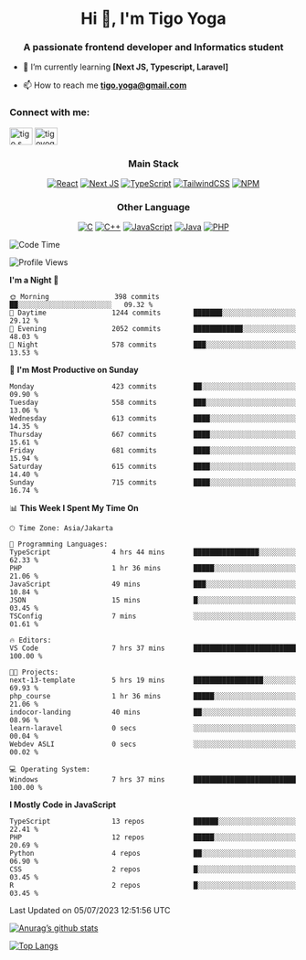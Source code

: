 
<h1 align="center">Hi 👋, I'm Tigo Yoga</h1>
<h3 align="center">A passionate frontend developer and Informatics student</h3>

- 🌱 I’m currently learning **[Next JS, Typescript, Laravel]**

- 📫 How to reach me **tigo.yoga@gmail.com**

<h3 align="left">Connect with me:</h3>
<p align="left">
<a href="https://linkedin.com/in/tigo s yoga" target="blank"><img align="center" src="https://raw.githubusercontent.com/rahuldkjain/github-profile-readme-generator/master/src/images/icons/Social/linked-in-alt.svg" alt="tigo s yoga" height="30" width="40" /></a>
<a href="https://instagram.com/tigoyoga" target="blank"><img align="center" src="https://raw.githubusercontent.com/rahuldkjain/github-profile-readme-generator/master/src/images/icons/Social/instagram.svg" alt="tigoyoga" height="30" width="40" /></a>
</p>



<h3 align="center">Main Stack</h3>
<div align="center">
  
  <a href="">![React](https://img.shields.io/badge/react-%2320232a.svg?style=for-the-badge&logo=react&logoColor=%2361DAFB)</a>
  <a href="">![Next JS](https://img.shields.io/badge/Next-black?style=for-the-badge&logo=next.js&logoColor=white)</a>
   <a href="">![TypeScript](https://img.shields.io/badge/typescript-%23007ACC.svg?style=for-the-badge&logo=typescript&logoColor=white)</a>
  <a href="">![TailwindCSS](https://img.shields.io/badge/tailwindcss-%2338B2AC.svg?style=for-the-badge&logo=tailwind-css&logoColor=white)</a>
  <a href="">![NPM](https://img.shields.io/badge/NPM-%23000000.svg?style=for-the-badge&logo=npm&logoColor=white)</a>
</div>
<h3 align="center">Other Language</h3>
<div align="center">
  
  <a href="">![C](https://img.shields.io/badge/c-%2300599C.svg?style=for-the-badge&logo=c&logoColor=white)</a>
  <a href="">![C++](https://img.shields.io/badge/c++-%2300599C.svg?style=for-the-badge&logo=c%2B%2B&logoColor=white)</a>
  <a href="">![JavaScript](https://img.shields.io/badge/javascript-%23323330.svg?style=for-the-badge&logo=javascript&logoColor=%23F7DF1E)</a>
  <a href="">![Java](https://img.shields.io/badge/java-%23ED8B00.svg?style=for-the-badge&logo=java&logoColor=white)</a>
  <a href="">![PHP](https://img.shields.io/badge/php-%23777BB4.svg?style=for-the-badge&logo=php&logoColor=white)</a>
</div>

<!--START_SECTION:waka-->
![Code Time](http://img.shields.io/badge/Code%20Time-412%20hrs%2013%20mins-blue)

![Profile Views](http://img.shields.io/badge/Profile%20Views-3-blue)

**I'm a Night 🦉** 

```text
🌞 Morning                398 commits         ██░░░░░░░░░░░░░░░░░░░░░░░   09.32 % 
🌆 Daytime                1244 commits        ███████░░░░░░░░░░░░░░░░░░   29.12 % 
🌃 Evening                2052 commits        ████████████░░░░░░░░░░░░░   48.03 % 
🌙 Night                  578 commits         ███░░░░░░░░░░░░░░░░░░░░░░   13.53 % 
```
📅 **I'm Most Productive on Sunday** 

```text
Monday                   423 commits         ██░░░░░░░░░░░░░░░░░░░░░░░   09.90 % 
Tuesday                  558 commits         ███░░░░░░░░░░░░░░░░░░░░░░   13.06 % 
Wednesday                613 commits         ████░░░░░░░░░░░░░░░░░░░░░   14.35 % 
Thursday                 667 commits         ████░░░░░░░░░░░░░░░░░░░░░   15.61 % 
Friday                   681 commits         ████░░░░░░░░░░░░░░░░░░░░░   15.94 % 
Saturday                 615 commits         ████░░░░░░░░░░░░░░░░░░░░░   14.40 % 
Sunday                   715 commits         ████░░░░░░░░░░░░░░░░░░░░░   16.74 % 
```


📊 **This Week I Spent My Time On** 

```text
🕑︎ Time Zone: Asia/Jakarta

💬 Programming Languages: 
TypeScript               4 hrs 44 mins       ████████████████░░░░░░░░░   62.33 % 
PHP                      1 hr 36 mins        █████░░░░░░░░░░░░░░░░░░░░   21.06 % 
JavaScript               49 mins             ███░░░░░░░░░░░░░░░░░░░░░░   10.84 % 
JSON                     15 mins             █░░░░░░░░░░░░░░░░░░░░░░░░   03.45 % 
TSConfig                 7 mins              ░░░░░░░░░░░░░░░░░░░░░░░░░   01.61 % 

🔥 Editors: 
VS Code                  7 hrs 37 mins       █████████████████████████   100.00 % 

🐱‍💻 Projects: 
next-13-template         5 hrs 19 mins       █████████████████░░░░░░░░   69.93 % 
php_course               1 hr 36 mins        █████░░░░░░░░░░░░░░░░░░░░   21.06 % 
indocor-landing          40 mins             ██░░░░░░░░░░░░░░░░░░░░░░░   08.96 % 
learn-laravel            0 secs              ░░░░░░░░░░░░░░░░░░░░░░░░░   00.04 % 
Webdev ASLI              0 secs              ░░░░░░░░░░░░░░░░░░░░░░░░░   00.02 % 

💻 Operating System: 
Windows                  7 hrs 37 mins       █████████████████████████   100.00 % 
```

**I Mostly Code in JavaScript** 

```text
TypeScript               13 repos            ██████░░░░░░░░░░░░░░░░░░░   22.41 % 
PHP                      12 repos            █████░░░░░░░░░░░░░░░░░░░░   20.69 % 
Python                   4 repos             ██░░░░░░░░░░░░░░░░░░░░░░░   06.90 % 
CSS                      2 repos             █░░░░░░░░░░░░░░░░░░░░░░░░   03.45 % 
R                        2 repos             █░░░░░░░░░░░░░░░░░░░░░░░░   03.45 % 
```




 Last Updated on 05/07/2023 12:51:56 UTC
<!--END_SECTION:waka-->

[![Anurag’s github stats](https://github-readme-stats.vercel.app/api?username=tigoyoga)](https://github.com/tigoyoga)

[![Top Langs](https://github-readme-stats.vercel.app/api/top-langs/?username=tigoyoga&layout=compact)](https://github.com/tigoyoga)
